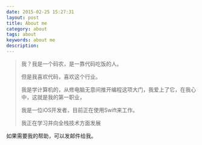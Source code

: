 ```yaml
---
date: 2015-02-25 15:27:31
layout: post
title: About me
category: about
tags: about
keywords: about me
description:
---
```


>
> 我？我是一个码农，是一靠代码吃饭的人。
> 
> 但是我喜欢代码，喜欢这个行业。
> 
> 我是学计算机的，从修电脑无意间推开编程这项大门，我爱上了它，在我心中，这就是我的第一职业，
> 
> 我是一位iOS开发者，目前正在使用Swift来工作。
>
>
>
> 我正在学习并向全栈技术方面发展



如果需要我的帮助，可以发邮件给我。

